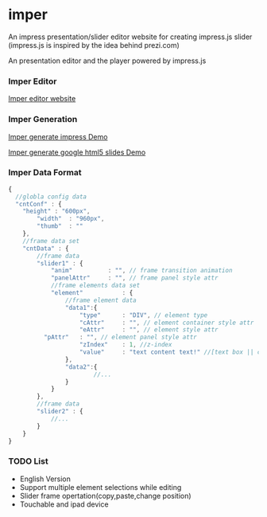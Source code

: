imper
=====

An impress presentation/slider editor website for creating impress.js slider 
(impress.js is inspired by the idea behind prezi.com)

An presentation editor and the player powered by impress.js

### Imper Editor

[Imper editor website](http://switer.github.io/imper/)

### Imper Generation

[Imper generate impress Demo](http://switer.github.io/examples/imper.html#/step-1) 

[Imper generate google html5 slides Demo](http://switer.github.io/examples/html5slides.html)

### Imper Data Format
```javascript
{
  //globla config data
  "cntConf" : {
  	"height" : "600px",
		"width"  : "960px",
		"thumb"  : ""
	},
	//frame data set
	"cntData" : {
		//frame data
		"slider1" : {
			"anim"			: "", // frame transition animation
			"panelAttr" 	: "", // frame panel style attr
			//frame elements data set
			"element"   		: {
				//frame element data
				"data1":{
					"type"		: "DIV", // element type
					"cAttr"		: "", // element container style attr 
					"eAttr"		: "", // element style attr
          "pAttr"   : "", // element panel style attr
					"zIndex"	: 1, //z-index
					"value"		: "text content text!" //[text box || code box :  text string, image || video : data url] 
				},
				"data2":{
				        //...
				}
			}
		},
		//frame data
		"slider2" : {
			//...
		}
	}
}
```

### TODO List

*  English Version
*  Support multiple element selections while editing
*  Slider frame opertation(copy,paste,change position) 
*  Touchable and ipad device

